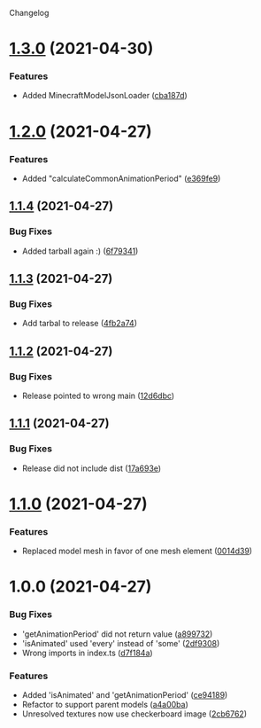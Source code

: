 Changelog

# [1.3.0](https://github.com/OrangeUtan/three-mcmodel/compare/v1.2.0...v1.3.0) (2021-04-30)


### Features

* Added MinecraftModelJsonLoader ([cba187d](https://github.com/OrangeUtan/three-mcmodel/commit/cba187d9b20eb71b251ed26e598919cf8a62bce9))

# [1.2.0](https://github.com/OrangeUtan/three-mcmodel/compare/v1.1.4...v1.2.0) (2021-04-27)


### Features

* Added "calculateCommonAnimationPeriod" ([e369fe9](https://github.com/OrangeUtan/three-mcmodel/commit/e369fe94d50401564fdb24da5ec0208201a87842))

## [1.1.4](https://github.com/OrangeUtan/three-mcmodel/compare/v1.1.3...v1.1.4) (2021-04-27)


### Bug Fixes

* Added tarball again :) ([6f79341](https://github.com/OrangeUtan/three-mcmodel/commit/6f793411f96a2a2881bdeb9daeb186486774c953))

## [1.1.3](https://github.com/OrangeUtan/three-mcmodel/compare/v1.1.2...v1.1.3) (2021-04-27)


### Bug Fixes

* Add tarbal to release ([4fb2a74](https://github.com/OrangeUtan/three-mcmodel/commit/4fb2a747dce7c001f7ab25385611b6ed7b1dbc48))

## [1.1.2](https://github.com/OrangeUtan/three-mcmodel/compare/v1.1.1...v1.1.2) (2021-04-27)


### Bug Fixes

* Release pointed to wrong main ([12d6dbc](https://github.com/OrangeUtan/three-mcmodel/commit/12d6dbc0b5a4c05aa40d460e5fdcaf08c82b87a3))

## [1.1.1](https://github.com/OrangeUtan/three-mcmodel/compare/v1.1.0...v1.1.1) (2021-04-27)


### Bug Fixes

* Release did not include dist ([17a693e](https://github.com/OrangeUtan/three-mcmodel/commit/17a693e97d0569820f47584d1cb7aa53c0bd6248))

# [1.1.0](https://github.com/OrangeUtan/three-mcmodel/compare/v1.0.0...v1.1.0) (2021-04-27)


### Features

* Replaced model mesh in favor of one mesh element ([0014d39](https://github.com/OrangeUtan/three-mcmodel/commit/0014d39cb1be0e2679b74f55d9f1e5a4a0e71c49))

# 1.0.0 (2021-04-27)


### Bug Fixes

* 'getAnimationPeriod' did not return value ([a899732](https://github.com/OrangeUtan/three-mcmodel/commit/a899732bfa091a08cfcb342b471fa9189f67e84e))
* 'isAnimated' used 'every' instead of 'some' ([2df9308](https://github.com/OrangeUtan/three-mcmodel/commit/2df93081f64f834c38cce0af787aab6835075eb2))
* Wrong imports in index.ts ([d7f184a](https://github.com/OrangeUtan/three-mcmodel/commit/d7f184a584b204f4b6165cfdf0d53928ee657001))


### Features

* Added 'isAnimated' and 'getAnimationPeriod' ([ce94189](https://github.com/OrangeUtan/three-mcmodel/commit/ce9418903de54a698e1e18c9c2937f718fb75783))
* Refactor to support parent models ([a4a00ba](https://github.com/OrangeUtan/three-mcmodel/commit/a4a00bac14065b079b56242b4535bb17e5761d30))
* Unresolved textures now use checkerboard image ([2cb6762](https://github.com/OrangeUtan/three-mcmodel/commit/2cb6762c0d52d4a5966a4b818bdf05e0e6bcd436))
